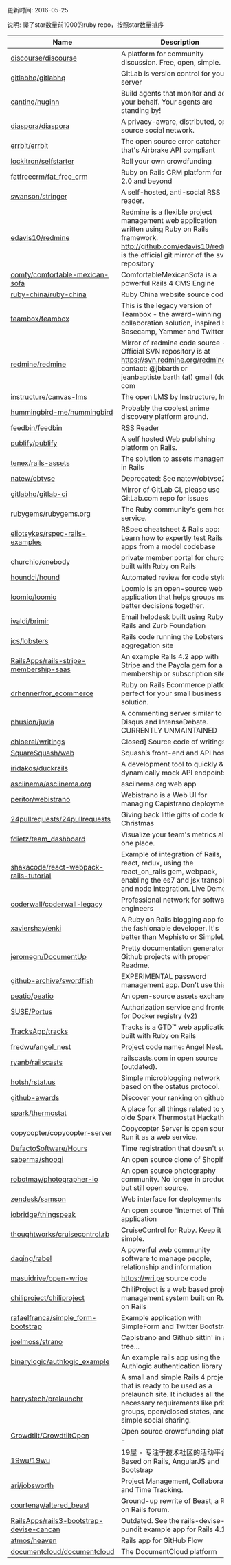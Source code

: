 更新时间: 2016-05-25

说明: 爬了star数量前1000的ruby repo，按照star数量排序

| Name | Description | 
|------|-------------|
| [discourse/discourse](https://github.com/discourse/discourse) | A platform for community discussion. Free, open, simple. |
| [gitlabhq/gitlabhq](https://github.com/gitlabhq/gitlabhq) | GitLab is version control for your server |
| [cantino/huginn](https://github.com/cantino/huginn) | Build agents that monitor and act on your behalf. Your agents are standing by! |
| [diaspora/diaspora](https://github.com/diaspora/diaspora) | A privacy-aware, distributed, open source social network. |
| [errbit/errbit](https://github.com/errbit/errbit) | The open source error catcher that's Airbrake API compliant |
| [lockitron/selfstarter](https://github.com/lockitron/selfstarter) | Roll your own crowdfunding |
| [fatfreecrm/fat_free_crm](https://github.com/fatfreecrm/fat_free_crm) | Ruby on Rails CRM platform for Web 2.0 and beyond |
| [swanson/stringer](https://github.com/swanson/stringer) | A self-hosted, anti-social RSS reader. |
| [edavis10/redmine](https://github.com/edavis10/redmine) | Redmine is a flexible project management web application written using Ruby on Rails framework. http://github.com/edavis10/redmine is the official git mirror of the svn repository |
| [comfy/comfortable-mexican-sofa](https://github.com/comfy/comfortable-mexican-sofa) | ComfortableMexicanSofa is a powerful Rails 4 CMS Engine |
| [ruby-china/ruby-china](https://github.com/ruby-china/ruby-china) | Ruby China website source code. |
| [teambox/teambox](https://github.com/teambox/teambox) | This is the legacy version of Teambox - the award-winning collaboration solution, inspired by Basecamp, Yammer and Twitter. |
| [redmine/redmine](https://github.com/redmine/redmine) | Mirror of redmine code source - Official SVN repository is at https://svn.redmine.org/redmine - contact: @jbbarth or jeanbaptiste.barth (at) gmail (dot) com |
| [instructure/canvas-lms](https://github.com/instructure/canvas-lms) | The open LMS by Instructure, Inc. |
| [hummingbird-me/hummingbird](https://github.com/hummingbird-me/hummingbird) | Probably the coolest anime discovery platform around. |
| [feedbin/feedbin](https://github.com/feedbin/feedbin) | RSS Reader |
| [publify/publify](https://github.com/publify/publify) | A self hosted Web publishing platform on Rails. |
| [tenex/rails-assets](https://github.com/tenex/rails-assets) | The solution to assets management in Rails |
| [natew/obtvse](https://github.com/natew/obtvse) | Deprecated: See natew/obtvse2 |
| [gitlabhq/gitlab-ci](https://github.com/gitlabhq/gitlab-ci) | Mirror of GitLab CI, please use GitLab.com repo for issues |
| [rubygems/rubygems.org](https://github.com/rubygems/rubygems.org) | The Ruby community's gem hosting service. |
| [eliotsykes/rspec-rails-examples](https://github.com/eliotsykes/rspec-rails-examples) | RSpec cheatsheet & Rails app: Learn how to expertly test Rails apps from a model codebase |
| [churchio/onebody](https://github.com/churchio/onebody) | private member portal for churches, built with Ruby on Rails |
| [houndci/hound](https://github.com/houndci/hound) | Automated review for code style |
| [loomio/loomio](https://github.com/loomio/loomio) | Loomio is an open-source web application that helps groups make better decisions together. |
| [ivaldi/brimir](https://github.com/ivaldi/brimir) | Email helpdesk built using Ruby on Rails and Zurb Foundation |
| [jcs/lobsters](https://github.com/jcs/lobsters) | Rails code running the Lobsters link aggregation site |
| [RailsApps/rails-stripe-membership-saas](https://github.com/RailsApps/rails-stripe-membership-saas) | An example Rails 4.2 app with Stripe and the Payola gem for a membership or subscription site. |
| [drhenner/ror_ecommerce](https://github.com/drhenner/ror_ecommerce) | Ruby on Rails Ecommerce platform, perfect for your small business solution. |
| [phusion/juvia](https://github.com/phusion/juvia) | A commenting server similar to Disqus and IntenseDebate. CURRENTLY UNMAINTAINED |
| [chloerei/writings](https://github.com/chloerei/writings) | Closed] Source code of writings.io |
| [SquareSquash/web](https://github.com/SquareSquash/web) | Squash’s front-end and API host. |
| [iridakos/duckrails](https://github.com/iridakos/duckrails) | A development tool to quickly & dynamically mock API endpoints |
| [asciinema/asciinema.org](https://github.com/asciinema/asciinema.org) | asciinema.org web app |
| [peritor/webistrano](https://github.com/peritor/webistrano) | Webistrano is a Web UI for managing Capistrano deployments |
| [24pullrequests/24pullrequests](https://github.com/24pullrequests/24pullrequests) | Giving back little gifts of code for Christmas |
| [fdietz/team_dashboard](https://github.com/fdietz/team_dashboard) | Visualize your team's metrics all in one place. |
| [shakacode/react-webpack-rails-tutorial](https://github.com/shakacode/react-webpack-rails-tutorial) | Example of integration of Rails, react, redux, using the react_on_rails gem, webpack, enabling the es7 and jsx transpilers, and node integration. Live Demo: |
| [coderwall/coderwall-legacy](https://github.com/coderwall/coderwall-legacy) | Professional network for software engineers |
| [xaviershay/enki](https://github.com/xaviershay/enki) | A Ruby on Rails blogging app for the fashionable developer. It's better than Mephisto or SimpleLog |
| [jeromegn/DocumentUp](https://github.com/jeromegn/DocumentUp) | Pretty documentation generator for Github projects with proper Readme. |
| [github-archive/swordfish](https://github.com/github-archive/swordfish) | EXPERIMENTAL password management app. Don't use this. |
| [peatio/peatio](https://github.com/peatio/peatio) | An open-source assets exchange. |
| [SUSE/Portus](https://github.com/SUSE/Portus) | Authorization service and frontend for Docker registry (v2) |
| [TracksApp/tracks](https://github.com/TracksApp/tracks) | Tracks is a GTD™ web application, built with Ruby on Rails |
| [fredwu/angel_nest](https://github.com/fredwu/angel_nest) | Project code name: Angel Nest. :) |
| [ryanb/railscasts](https://github.com/ryanb/railscasts) | railscasts.com in open source (outdated). |
| [hotsh/rstat.us](https://github.com/hotsh/rstat.us) | Simple microblogging network based on the ostatus protocol. |
| [github-awards](https://github.com/vdaubry/github-awards) | Discover your ranking on github |
| [spark/thermostat](https://github.com/spark/thermostat) | A place for all things related to ye olde Spark Thermostat Hackathon |
| [copycopter/copycopter-server](https://github.com/copycopter/copycopter-server) | Copycopter Server is open source. Run it as a web service. |
| [DefactoSoftware/Hours](https://github.com/DefactoSoftware/Hours) | Time registration that doesn't suck |
| [saberma/shopqi](https://github.com/saberma/shopqi) | An open source clone of Shopify. |
| [robotmay/photographer-io](https://github.com/robotmay/photographer-io) | An open source photography community. No longer in production but still open source. |
| [zendesk/samson](https://github.com/zendesk/samson) | Web interface for deployments |
| [iobridge/thingspeak](https://github.com/iobridge/thingspeak) |An open source “Internet of Things” application 
| [thoughtworks/cruisecontrol.rb](https://github.com/thoughtworks/cruisecontrol.rb) | CruiseControl for Ruby. Keep it simple. |
| [daqing/rabel](https://github.com/daqing/rabel) | A powerful web community software to manage people, relationship and information |
| [masuidrive/open-wripe](https://github.com/masuidrive/open-wripe) | https://wri.pe source code |
| [chiliproject/chiliproject](https://github.com/chiliproject/chiliproject) | ChiliProject is a web based project management system built on Ruby on Rails |
| [rafaelfranca/simple_form-bootstrap](https://github.com/rafaelfranca/simple_form-bootstrap) | Example application with SimpleForm and Twitter Bootstrap |
| [joelmoss/strano](https://github.com/joelmoss/strano) | Capistrano and Github sittin' in a tree... |
| [binarylogic/authlogic_example](https://github.com/binarylogic/authlogic_example) | An example rails app using the Authlogic authentication library |
| [harrystech/prelaunchr](https://github.com/harrystech/prelaunchr) | A small and simple Rails 4 project that is ready to be used as a prelaunch site. It includes all the necessary requirements like prize groups, open/closed states, and simple social sharing.  |
| [Crowdtilt/CrowdtiltOpen](https://github.com/Crowdtilt/CrowdtiltOpen) | Open source crowdfunding platform - |
| [19wu/19wu](https://github.com/19wu/19wu) | 19屋 - 专注于技术社区的活动平台, Based on Rails, AngularJS and Bootstrap |
| [ari/jobsworth](https://github.com/ari/jobsworth) | Project Management, Collaboration and Time Tracking. |
| [courtenay/altered_beast](https://github.com/courtenay/altered_beast) | Ground-up rewrite of Beast, a Ruby on Rails forum. |
| [RailsApps/rails3-bootstrap-devise-cancan](https://github.com/RailsApps/rails3-bootstrap-devise-cancan) | Outdated. See the rails-devise-pundit example app for Rails 4.1. |
| [atmos/heaven](https://github.com/atmos/heaven) | Rails app for GitHub Flow |
| [documentcloud/documentcloud](https://github.com/documentcloud/documentcloud) | The DocumentCloud platform |
